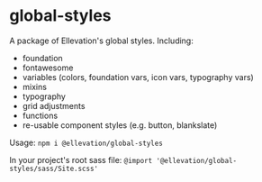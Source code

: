 # global-styles
A package of Ellevation's global styles. Including:
- foundation
- fontawesome
- variables (colors, foundation vars, icon vars, typography vars)
- mixins
- typography
- grid adjustments
- functions
- re-usable component styles (e.g. button, blankslate)

Usage:
`npm i @ellevation/global-styles`

In your project's root sass file:
`@import '@ellevation/global-styles/sass/Site.scss'`
